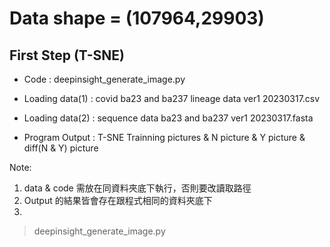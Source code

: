 # Data shape = (107964,29903)
## First Step (T-SNE)
* Code : deepinsight_generate_image.py

* Loading data(1) : covid ba23 and ba237 lineage data ver1 20230317.csv 
* Loading data(2) : sequence data ba23 and ba237 ver1 20230317.fasta

* Program Output : T-SNE Trainning pictures & N picture & Y picture & diff(N & Y) picture

Note: 
1. data & code 需放在同資料夾底下執行，否則要改讀取路徑
2. Output 的結果皆會存在跟程式相同的資料夾底下
3. 
> deepinsight_generate_image.py
